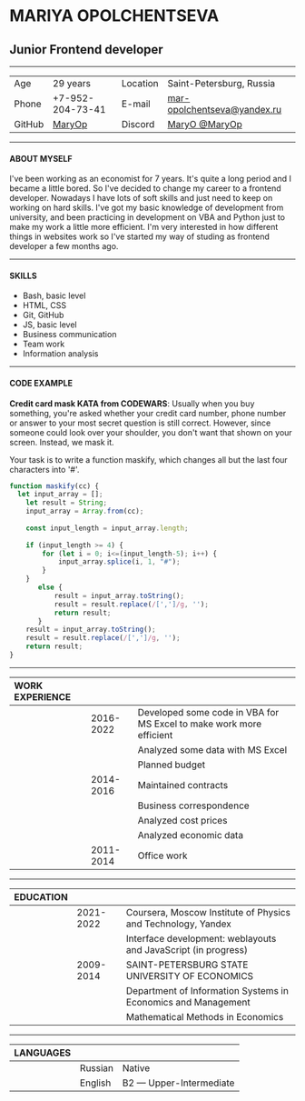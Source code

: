 # **MARIYA OPOLCHENTSEVA**
## **Junior Frontend developer**

---
|        |                                       |          |                                                           |
|:-------|:--------------------------------------|:---------|:----------------------------------------------------------|
| Age    | 29 years                              | Location | Saint-Petersburg, Russia                                  |
| Phone  | +7-952-204-73-41                      | E-mail   | <mar-opolchentseva@yandex.ru>                             |
| GitHub | [MaryOp](https://github.com/MaryOp)   | Discord  | [MaryO @MaryOp](https://discordapp.com/users/MaryOp#1684) |

--- 

#### ABOUT MYSELF

I've been working as an economist for 7 years. It's quite a long period and I became a little bored. So I've decided to change my career to a frontend developer. Nowadays I have lots of soft skills and just need to keep on working on hard skills. I've got my basic knowledge of development from university, and been practicing in development on VBA and Python just to make my work a little more efficient. I'm very interested in how different things in websites work so I've started my way of studing as frontend developer a few months ago.

---

#### SKILLS

* Bash, basic level
* HTML, CSS
* Git, GitHub
* JS, basic level
* Business communication
* Team work
* Information analysis

---

#### CODE EXAMPLE
__Credit card mask KATA from CODEWARS__:
Usually when you buy something, you're asked whether your credit card number, phone number or answer to your most secret question is still correct. However, since someone could look over your shoulder, you don't want that shown on your screen. Instead, we mask it.

Your task is to write a function maskify, which changes all but the last four characters into '#'.

```javascript
function maskify(cc) {
  let input_array = [];
    let result = String;
    input_array = Array.from(cc);
    
    const input_length = input_array.length;
    
    if (input_length >= 4) {
        for (let i = 0; i<=(input_length-5); i++) {
            input_array.splice(i, 1, "#");   
        }
    }
       else {
           result = input_array.toString();
           result = result.replace(/[',']/g, '');
           return result;
       } 
    result = input_array.toString();
    result = result.replace(/[',']/g, '');
    return result;
}
```
---

| WORK EXPERIENCE |           | |
| :-------------------|:----------|:-------------|
|                     | 2016-2022 | Developed some code in VBA for MS Excel to make work more efficient|
|                     |           | Analyzed some data with MS Excel|
|                     |           | Planned budget|
|                     | 2014-2016 | Maintained contracts|
|                     |           | Business correspondence|
|                     |           | Analyzed cost prices|
|                     |           | Analyzed economic data|
|                     | 2011-2014 | Office work |

--- 

| EDUCATION |            | |
|:--------------|:-----------|:-------------------------------------------------------------------------------------------------|
|               | 2021-2022  | Coursera, Moscow Institute of Physics and Technology, Yandex |
|               |            | Interface development: weblayouts and JavaScript (in progress) |
|               | 2009-2014  | SAINT-PETERSBURG STATE UNIVERSITY OF ECONOMICS |
|               |            | Department of Information Systems in Economics and Management|
|               |            | Mathematical Methods in Economics|

--- 

| LANGUAGES     |              | |
|:--------------|:-------------|:-------------------------|
|               | Russian      |   Native |
|               | English      |   B2 — Upper-Intermediate |
